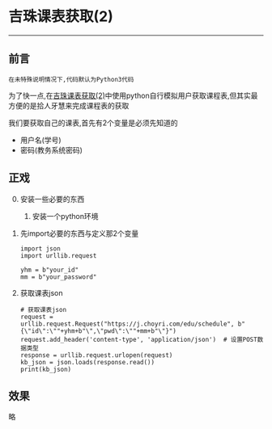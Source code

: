 # 吉珠课表获取(2)

---
## 前言 ##

    在未特殊说明情况下,代码默认为Python3代码

为了快一点,在[吉珠课表获取(2)](getClassTable2.md)中使用python自行模拟用户获取课程表,但其实最方便的是拾人牙慧来完成课程表的获取

我们要获取自己的课表,首先有2个变量是必须先知道的
 - 用户名(学号)
 - 密码(教务系统密码)

## 正戏 ##
0. 安装一些必要的东西
    1. 安装一个python环境

1. 先import必要的东西与定义那2个变量
    ```
    import json
    import urllib.request
    
    yhm = b"your_id"
    mm = b"your_password"
    ```
    
2. 获取课表json
    ```
	# 获取课表json
	request = urllib.request.Request("https://j.choyri.com/edu/schedule", b"{\"id\":\""+yhm+b"\",\"pwd\":\""+mm+b"\"}")
	request.add_header('content-type', 'application/json')  # 设置POST数据类型
	response = urllib.request.urlopen(request)
	kb_json = json.loads(response.read())
	print(kb_json)
    ```
    
## 效果 ##
略
